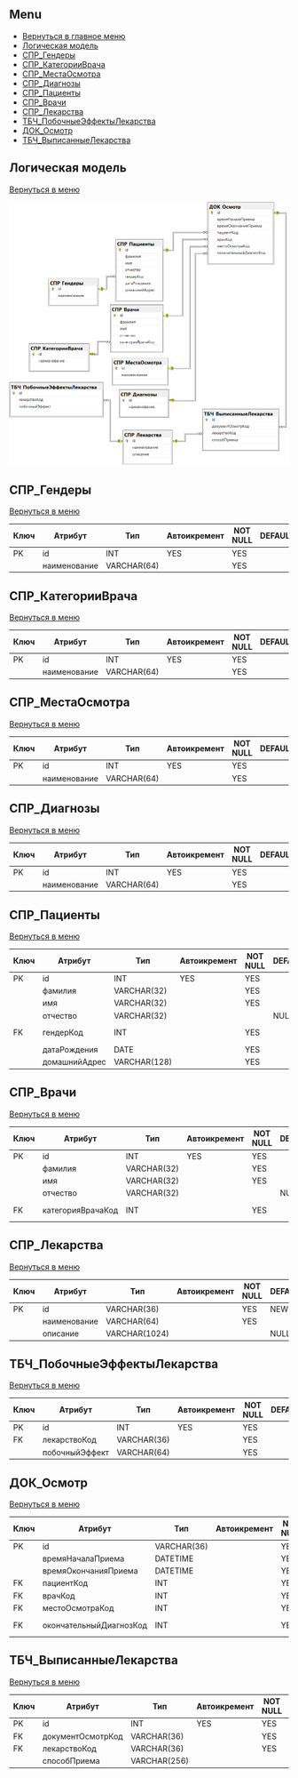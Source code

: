 ## Menu

- [Вернуться в главное меню](README.md#menu)
- [Логическая модель](#логическая-модель)
- [СПР_Гендеры](#спр_гендеры)
- [СПР_КатегорииВрача](#спр_категорииврача)
- [СПР_МестаОсмотра](#спр_местаосмотра)
- [СПР_Диагнозы](#спр_диагнозы)
- [СПР_Пациенты](#спр_пациенты)
- [СПР_Врачи](#спр_врачи)
- [СПР_Лекарства](#спр_лекарства)
- [ТБЧ_ПобочныеЭффектыЛекарства](#тбч_побочныеэффектылекарства)
- [ДОК_Осмотр](#док_осмотр)
- [ТБЧ_ВыписанныеЛекарства](#тбч_выписанныелекарства)

## Логическая модель

[Вернуться в меню](#menu)

![картинка](BdExam.PO4.190333-crd01_tsk01_vrs00.png)

## СПР_Гендеры

[Вернуться в меню](#menu)

| Ключ | Атрибут      | Тип         | Автоикремент | NOT NULL | DEFAULT | CHECK  |
| ---- | ------------ | ----------- | ------------ | -------- | ------- | ------ |
| PK   | id           | INT         | YES          | YES      |         | id > 0 |
|      | наименование | VARCHAR(64) |              | YES      |         |        |

## СПР_КатегорииВрача

[Вернуться в меню](#menu)

| Ключ | Атрибут      | Тип         | Автоикремент | NOT NULL | DEFAULT | CHECK  |
| ---- | ------------ | ----------- | ------------ | -------- | ------- | ------ |
| PK   | id           | INT         | YES          | YES      |         | id > 0 |
|      | наименование | VARCHAR(64) |              | YES      |         |        |

## СПР_МестаОсмотра

[Вернуться в меню](#menu)

| Ключ | Атрибут      | Тип         | Автоикремент | NOT NULL | DEFAULT | CHECK  |
| ---- | ------------ | ----------- | ------------ | -------- | ------- | ------ |
| PK   | id           | INT         | YES          | YES      |         | id > 0 |
|      | наименование | VARCHAR(64) |              | YES      |         |        |

## СПР_Диагнозы

[Вернуться в меню](#menu)

| Ключ | Атрибут      | Тип         | Автоикремент | NOT NULL | DEFAULT | CHECK  |
| ---- | ------------ | ----------- | ------------ | -------- | ------- | ------ |
| PK   | id           | INT         | YES          | YES      |         | id > 0 |
|      | наименование | VARCHAR(64) |              | YES      |         |        |

## СПР_Пациенты

[Вернуться в меню](#menu)

| Ключ | Атрибут       | Тип          | Автоикремент | NOT NULL | DEFAULT | CHECK         |
| ---- | ------------- | ------------ | ------------ | -------- | ------- | ------------- |
| PK   | id            | INT          | YES          | YES      |         | id > 0        |
|      | фамилия       | VARCHAR(32)  |              | YES      |         |               |
|      | имя           | VARCHAR(32)  |              | YES      |         |               |
|      | отчество      | VARCHAR(32)  |              |          | NULL    |               |
| FK   | гендерКод     | INT          |              | YES      |         | гендерКод > 0 |
|      | датаРождения  | DATE         |              | YES      |         |               |
|      | домашнийАдрес | VARCHAR(128) |              | YES      |         |               |

## СПР_Врачи

[Вернуться в меню](#menu)

| Ключ | Атрибут           | Тип         | Автоикремент | NOT NULL | DEFAULT | CHECK                 |
| ---- | ----------------- | ----------- | ------------ | -------- | ------- | --------------------- |
| PK   | id                | INT         | YES          | YES      |         | id > 0                |
|      | фамилия           | VARCHAR(32) |              | YES      |         |                       |
|      | имя               | VARCHAR(32) |              | YES      |         |                       |
|      | отчество          | VARCHAR(32) |              |          | NULL    |                       |
| FK   | категорияВрачаКод | INT         |              | YES      |         | категорияВрачаКод > 0 |

## СПР_Лекарства

[Вернуться в меню](#menu)

| Ключ | Атрибут      | Тип           | Автоикремент | NOT NULL | DEFAULT | CHECK |
| ---- | ------------ | ------------- | ------------ | -------- | ------- | ----- |
| PK   | id           | VARCHAR(36)   |              | YES      | NEWID() |       |
|      | наименование | VARCHAR(64)   |              | YES      |         |       |
|      | описание     | VARCHAR(1024) |              |          | NULL    |       |

## ТБЧ_ПобочныеЭффектыЛекарства

[Вернуться в меню](#menu)

| Ключ | Атрибут        | Тип         | Автоикремент | NOT NULL | DEFAULT | CHECK  |
| ---- | -------------- | ----------- | ------------ | -------- | ------- | ------ |
| PK   | id             | INT         | YES          | YES      |         | id > 0 |
| FK   | лекарствоКод   | VARCHAR(36) |              | YES      |         |        |
|      | побочныйЭффект | VARCHAR(64) |              | YES      |         |        |

## ДОК_Осмотр

[Вернуться в меню](#menu)

| Ключ | Атрибут                 | Тип         | Автоикремент | NOT NULL | DEFAULT   | CHECK                       |
| ---- | ----------------------- | ----------- | ------------ | -------- | --------- | --------------------------- |
| PK   | id                      | VARCHAR(36) |              | YES      | NEWID()   |                             |
|      | времяНачалаПриема       | DATETIME    |              | YES      | getdate() |                             |
|      | времяОкончанияПриема    | DATETIME    |              | YES      | getdate() |                             |
| FK   | пациентКод              | INT         |              | YES      |           | пациентКод > 0              |
| FK   | врачКод                 | INT         |              | YES      |           | врачКод > 0                 |
| FK   | местоОсмотраКод         | INT         |              | YES      |           | местоОсмотраКод > 0         |
| FK   | окончательныйДиагнозКод | INT         |              | YES      |           | окончательныйДиагнозКод > 0 |

## ТБЧ_ВыписанныеЛекарства

[Вернуться в меню](#menu)

| Ключ | Атрибут           | Тип          | Автоикремент | NOT NULL | DEFAULT | CHECK  |
| ---- | ----------------- | ------------ | ------------ | -------- | ------- | ------ |
| PK   | id                | INT          | YES          | YES      |         | id > 0 |
| FK   | документОсмотрКод | VARCHAR(36)  |              | YES      |         |        |
| FK   | лекарствоКод      | VARCHAR(36)  |              | YES      |         |        |
|      | способПриема      | VARCHAR(256) |              |          | NULL    |        |
